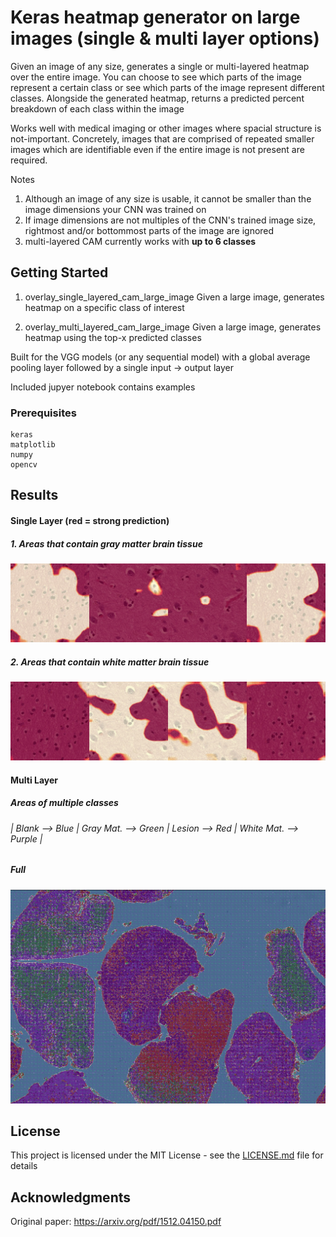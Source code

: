 # Keras heatmap generator on large images (single & multi layer options)

Given an image of any size, generates a single or multi-layered heatmap over the entire image. You can choose to see which parts of the image represent a certain class or see which parts of the image represent different classes. Alongside the generated heatmap, returns a predicted percent breakdown of each class within the image

Works well with medical imaging or other images where spacial structure is not-important. Concretely, images that are comprised of repeated smaller images which are identifiable even if the entire image is not present are required.

Notes
1. Although an image of any size is usable, it cannot be smaller than the image dimensions your CNN was trained on
2. If image dimensions are not multiples of the CNN's trained image size, rightmost and/or bottommost parts of the image are ignored
3. multi-layered CAM currently works with **up to 6 classes**

## Getting Started

1. overlay_single_layered_cam_large_image
Given a large image, generates heatmap on a specific class of interest 

2. overlay_multi_layered_cam_large_image
Given a large image, generates heatmap using the top-x predicted classes

Built for the VGG models (or any sequential model) with a global average pooling layer followed by a single input -> output layer

Included jupyer notebook contains examples 

### Prerequisites

```
keras
matplotlib
numpy
opencv
```

## Results

#### Single Layer (red = strong prediction)

##### 1. Areas that contain gray matter brain tissue

![Alt text](images/single_class_heatmap_GRAYMATTER.jpg?raw=true "Single CAM Overlay")

##### 2. Areas that contain white matter brain tissue

![Alt text](images/single_class_heatmap_WHITEMATTER.jpg?raw=true "Single CAM Overlay")

#### Multi Layer 

##### Areas of multiple classes

###### | Blank --> Blue | Gray Mat. --> Green | Lesion --> Red | White Mat. --> Purple |

##### Full

![Alt text](images/HEATMAP_FULL.png?raw=true "Multi CAM Overlay")

## License

This project is licensed under the MIT License - see the [LICENSE.md](LICENSE.md) file for details

## Acknowledgments

Original paper: https://arxiv.org/pdf/1512.04150.pdf
